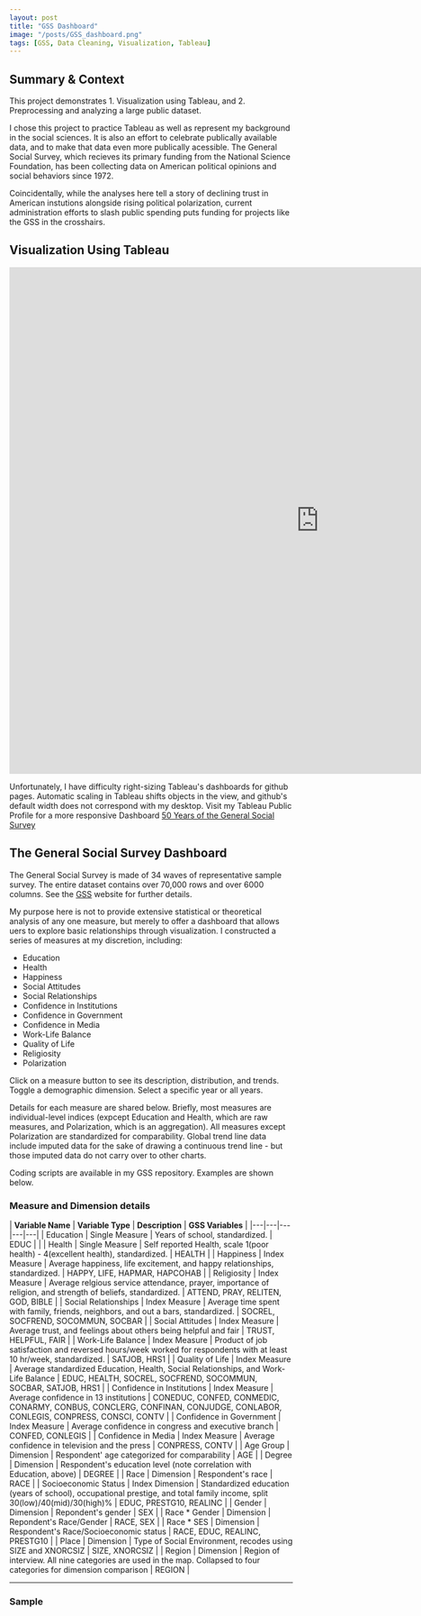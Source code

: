 ```yaml
---
layout: post
title: "GSS Dashboard"
image: "/posts/GSS_dashboard.png"
tags: [GSS, Data Cleaning, Visualization, Tableau]
---
```


## Summary & Context
This project demonstrates 1. Visualization using Tableau, and 2. Preprocessing and analyzing a large public dataset. 

I chose this project to practice Tableau as well as represent my background in the social sciences. It is also an effort to celebrate publically available data, and to make that data even more publically acessible. The General Social Survey, which recieves its primary funding from the National Science Foundation, has been collecting data on American political opinions and social behaviors since 1972. 

Coincidentally, while the analyses here tell a story of declining trust in American instutions alongside rising political polarization, current administration efforts to slash public spending puts funding for projects like the GSS in the crosshairs. 

## Visualization Using Tableau

<iframe seamless frameborder="0" src="https://public.tableau.com/views/GSS_2_17387981106750/GSSDashboard?:embed=yes&:display_count=yes&:showVizHome=no" width = '1100' height = '900'></iframe>

Unfortunately, I have difficulty right-sizing Tableau's dashboards for github pages. Automatic scaling in Tableau shifts objects in the view, and github's default width does not correspond with my desktop. 
Visit my Tableau Public Profile for a more responsive Dashboard
[50 Years of the General Social Survey](https://public.tableau.com/views/GSS_2_17387981106750/GSSDashboard?:language=en-US&publish=yes&:sid=&:redirect=auth&:display_count=n&:origin=viz_share_link)

## The General Social Survey Dashboard
The General Social Survey is made of 34 waves of representative sample survey. The entire dataset contains over 70,000 rows and over 6000 columns. See the [GSS](https://gss.norc.org/) website for further details. 

My purpose here is not to provide extensive statistical or theoretical analysis of any one measure, but merely to offer a dashboard that allows uers to explore basic relationships through visualization. I constructed a series of measures at my discretion, including: 

* Education
* Health
* Happiness
* Social Attitudes
* Social Relationships
* Confidence in Institutions
* Confidence in Government
* Confidence in Media
* Work-Life Balance
* Quality of Life
* Religiosity
* Polarization

Click on a measure button to see its description, distribution, and trends. Toggle a demographic dimension. Select a specific year or all years. 

Details for each measure are shared below. Briefly, most measures are individual-level indices (expcept Education and Health, which are raw measures, and Polarization, which is an aggregation). All measures except Polarization are standardized for comparability. Global trend line data include imputed data for the sake of drawing a continuous trend line - but those imputed data do not carry over to other charts. 

Coding scripts are available in my GSS repository. Examples are shown below. 

### Measure and Dimension details

| **Variable Name** | **Variable Type** | **Description** | **GSS Variables** | 
|---|---|---|---|---|
| Education | Single Measure | Years of school, standardized. | EDUC |  | 
| Health | Single Measure | Self reported Health, scale 1(poor health) - 4(excellent health), standardized. | HEALTH |
| Happiness | Index Measure | Average happiness, life excitement, and happy relationships, standardized. | HAPPY, LIFE, HAPMAR, HAPCOHAB |
| Religiosity | Index Measure | Average relgious service attendance, prayer, importance of religion, and strength of beliefs, standardized. | ATTEND, PRAY, RELITEN, GOD, BIBLE |
| Social Relationships | Index Measure | Average time spent with family, friends, neighbors, and out a bars, standardized. | SOCREL, SOCFREND, SOCOMMUN, SOCBAR |
| Social Attitudes | Index Measure | Average trust, and feelings about others being helpful and fair | TRUST, HELPFUL, FAIR |
| Work-Life Balance | Index Measure | Product of job satisfaction and reversed hours/week worked for respondents with at least 10 hr/week, standardized. | SATJOB, HRS1 |
| Quality of Life | Index Measure | Average standardized Education, Health, Social Relationships, and Work-Life Balance | EDUC, HEALTH, SOCREL, SOCFREND, SOCOMMUN, SOCBAR, SATJOB, HRS1 |
| Confidence in Institutions | Index Measure | Average confidence in 13 institutions | CONEDUC, CONFED, CONMEDIC, CONARMY, CONBUS, CONCLERG, CONFINAN, CONJUDGE, CONLABOR, CONLEGIS, CONPRESS, CONSCI, CONTV |
| Confidence in Government | Index Measure | Average confidence in congress and executive branch | CONFED, CONLEGIS |
| Confidence in Media | Index Measure | Average confidence in television and the press | CONPRESS, CONTV |
| Age Group | Dimension | Respondent' age categorized for comparability | AGE |
| Degree | Dimension | Respondent's education level (note correlation with Education, above) | DEGREE |
| Race | Dimension | Respondent's race | RACE |
| Socioeconomic Status | Index Dimension | Standardized education (years of school), occupational prestige, and total family income, split 30(low)/40(mid)/30(high)% | EDUC, PRESTG10, REALINC |
| Gender | Dimension | Repondent's gender | SEX |
| Race * Gender | Dimension | Repondent's Race/Gender | RACE, SEX |
| Race * SES | Dimension | Respondent's Race/Socioeconomic status | RACE, EDUC, REALINC, PRESTG10 |
| Place | Dimension | Type of Social Environment, recodes using SIZE and XNORCSIZ | SIZE, XNORCSIZ |
| Region | Dimension | Region of interview. All nine categories are used in the map. Collapsed to four categories for dimension comparison | REGION |
___


### Sample 
